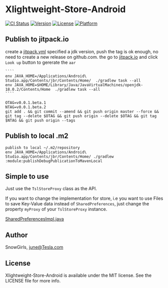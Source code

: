 # Xlightweight-Store-Android

[![CI Status](https://img.shields.io/travis/SnowGirls/Xlightweight-Store-Android.svg?style=flat)](https://travis-ci.org/SnowGirls/Xlightweight-Store-Android)
[![Version](https://img.shields.io/cocoapods/v/Xlightweight-Store-Android.svg?style=flat)](https://cocoapods.org/pods/Xlightweight-Store-Android)
[![License](https://img.shields.io/cocoapods/l/Xlightweight-Store-Android.svg?style=flat)](https://cocoapods.org/pods/Xlightweight-Store-Android)
[![Platform](https://img.shields.io/cocoapods/p/Xlightweight-Store-Android.svg?style=flat)](https://cocoapods.org/pods/Xlightweight-Store-Android)

## Publish to jitpack.io
create a [jitpack.yml](jitpack.yml) specified a jdk version, push the tag is ok enough, no need to create a new release on github.com.
the go to [jitpack.io](https://jitpack.io) and click `Look up` button to gererate the `aar`

    ````
    env JAVA_HOME=/Applications/Android\ Studio.app/Contents/jbr/Contents/Home/  ./gradlew task --all
    env JAVA_HOME=$HOME/Library/Java/JavaVirtualMachines/openjdk-18.0.2/Contents/Home  ./gradlew task --all
    ````

    OTAG=v0.0.1.beta.1
    NTAG=v0.0.1.beta.2
    git add . && git commit --amend && git push origin master --force && git tag --delete $OTAG && git push origin --delete $OTAG && git tag $NTAG && git push origin --tags

## Publish to local .m2

    publish to local ~/.m2/repository
    env JAVA_HOME=/Applications/Android\ Studio.app/Contents/jbr/Contents/Home/ ./gradlew :module:publishDebugPublicationToMavenLocal

## Simple to use

Just use the `TslStoreProxy` class as the API.

If you want to change the implementation for store, i.e you want to use Files to save Key-Value data instead of `SharedPreferences`, just change the property `myProxy` of your `TslStoreProxy` instance.

[SharedPreferencesImpl.java](https://cs.android.com/android/platform/superproject/main/+/main:frameworks/base/core/java/android/app/SharedPreferencesImpl.java;bpv=0;bpt=1)

## Author

SnowGirls, june@Tesla.com

## License

Xlightweight-Store-Android is available under the MIT license. See the LICENSE file for more info.
